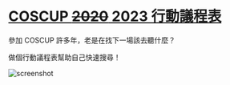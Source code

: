 [COSCUP ~~2020~~ 2023 行動議程表](https://qbane.github.io/COSCUP_Agenda/)
=================

參加 COSCUP 許多年，老是在找下一場該去聽什麼？

做個行動議程表幫助自己快速搜尋！

![screenshot](screenshot.png?raw=true)
